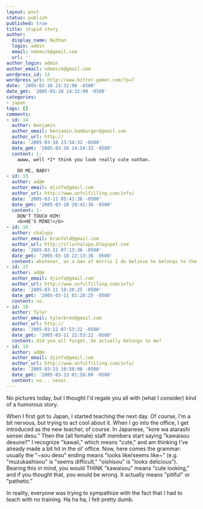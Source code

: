 ```yaml
---
layout: post
status: publish
published: true
title: stupid story
author:
  display_name: Nathan
  login: admin
  email: ndemick@gmail.com
  url: ''
author_login: admin
author_email: ndemick@gmail.com
wordpress_id: 13
wordpress_url: http://www.bitter-gamer.com/?p=7
date: '2005-03-10 23:32:00 -0500'
date_gmt: '2005-03-10 14:32:00 -0500'
categories:
- japan
tags: []
comments:
- id: 14
  author: benjamin
  author_email: benjamin.hamburger@gmail.com
  author_url: http://
  date: '2005-03-10 23:54:32 -0500'
  date_gmt: '2005-03-10 14:54:32 -0500'
  content: |-
    awww, well *I* think you look really cute nathan.

    DO ME, BABY!
- id: 15
  author: ad@m
  author_email: djinfx@gmail.com
  author_url: http://www.unfulfilling.com/infx/
  date: '2005-03-11 05:41:36 -0500'
  date_gmt: '2005-03-10 20:41:36 -0500'
  content: |-
    DON'T TOUCH HIM!
    <b>HE'S MINE!</b>
- id: 16
  author: chalupa
  author_email: branfeld@gmail.com
  author_url: http://sllschalupa.blogspot.com
  date: '2005-03-11 07:13:36 -0500'
  date_gmt: '2005-03-10 22:13:36 -0500'
  content: whatever, as a man of morris I do believe he belongs to the MOO....forever
- id: 17
  author: ad@m
  author_email: djinfx@gmail.com
  author_url: http://www.unfulfilling.com/infx/
  date: '2005-03-11 10:20:25 -0500'
  date_gmt: '2005-03-11 01:20:25 -0500'
  content: no.
- id: 18
  author: Tyler
  author_email: tylerbren@gmail.com
  author_url: http://
  date: '2005-03-12 07:53:22 -0500'
  date_gmt: '2005-03-11 22:53:22 -0500'
  content: did you all forget, he actually belongs to me?
- id: 19
  author: ad@m
  author_email: djinfx@gmail.com
  author_url: http://www.unfulfilling.com/infx/
  date: '2005-03-13 10:58:08 -0500'
  date_gmt: '2005-03-13 01:58:08 -0500'
  content: no... never.
---
```

<p>No pictures today, but I thought I'd regale you all with (what I consider) kind of a humorous story.</p>
<p>When I first got to Japan, I started teaching the next day. Of course, I'm a bit nervous, but trying to act cool about it. When I go into the office, I get introduced as the new teacher, of course. In Japanese, "kore wa atarashi sensei desu." Then the (all female) staff members start saying "kawaisou desune?" I recognize "kawaii," which means "cute," and am thinking I've already made a bit hit in the ol' office. Now, here comes the grammar: usually the "~sou desu" ending means "looks like/seems like~" (e.g. "muzukashisou" is "seems difficult," "oishisou" is "looks delicious"). Bearing this in mind, you would THINK "kawaisou" means "cute looking," and if you thought that, you would be wrong. It actually means "pitiful" or "pathetic."</p>
<p>In reality, everyone was trying to sympathize with the fact that I had to teach with no training. Ha ha ha, I felt pretty dumb.</p>
